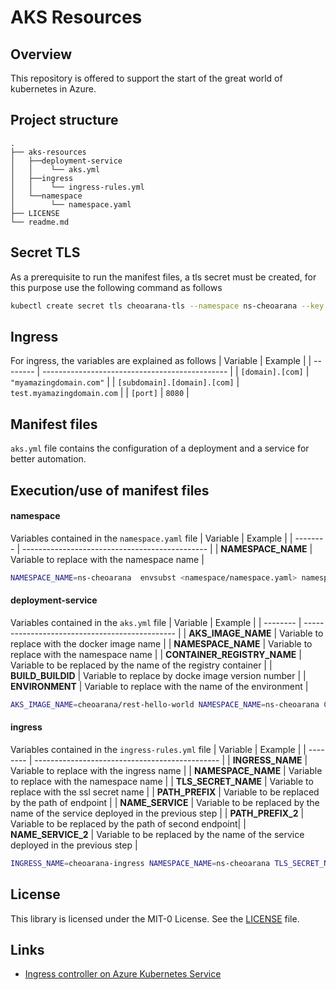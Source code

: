 # AKS Resources

## Overview

This repository is offered to support the start of the great world of kubernetes in Azure.



## Project structure

```
.
├── aks-resources
│   ├──deployment-service
│   │    └── aks.yml
│   ├──ingress
│   │    └── ingress-rules.yml
│   └──namespace
│        └── namespace.yaml
├── LICENSE
└── readme.md
```

## Secret TLS
As a prerequisite to run the manifest files, a tls secret must be created, for this purpose use the following command as follows 

```sh
kubectl create secret tls cheoarana-tls --namespace ns-cheoarana --key key_file.key --cert cert_file.crt  
```



## Ingress
For ingress, the variables are explained as follows
| Variable | Example                                        |
| -------- | ---------------------------------------------- |
| `[domain].[com]` | `"myamazingdomain.com"`                |
| `[subdomain].[domain].[com]` | `test.myamazingdomain.com` |
| `[port]` | `8080`                                         |

## Manifest files
`aks.yml` file contains the configuration of a deployment and a service for better automation. 

## Execution/use of manifest files

#### namespace
Variables contained in the `namespace.yaml` file 
| Variable | Example                                        |
| -------- | ---------------------------------------------- |
| **NAMESPACE_NAME** | Variable to replace with the namespace name |

```sh
NAMESPACE_NAME=ns-cheoarana  envsubst <namespace/namespace.yaml> namespace-cheoarana.yaml
```

#### deployment-service
Variables contained in the `aks.yml` file 
| Variable | Example                                        |
| -------- | ---------------------------------------------- |
| **AKS_IMAGE_NAME** | Variable to replace with the docker image name  |
| **NAMESPACE_NAME** | Variable to replace with the namespace name |
| **CONTAINER_REGISTRY_NAME** | Variable to be replaced by the name of the registry container |
| **BUILD_BUILDID** | Variable to replace by docke image version number |
| **ENVIRONMENT** | Variable to replace with the name of the environment |

```sh
AKS_IMAGE_NAME=cheoarana/rest-hello-world NAMESPACE_NAME=ns-cheoarana CONTAINER_REGISTRY_NAME=acrcheoarana BUILD_BUILDID=1.0 ENVIRONMENT=production envsubst <deployment-service/aks.yml> aks-cheoarana.yml
```


#### ingress
Variables contained in the `ingress-rules.yml` file 
| Variable | Example                                        |
| -------- | ---------------------------------------------- |
| **INGRESS_NAME** | Variable to replace with the ingress name  |
| **NAMESPACE_NAME** | Variable to replace with the namespace name |
| **TLS_SECRET_NAME** | Variable to replace with the ssl secret name |
| **PATH_PREFIX** | Variable to be replaced by the path of endpoint |
| **NAME_SERVICE** | Variable to be replaced by the name of the service deployed in the previous step |
| **PATH_PREFIX_2** | Variable to be replaced by the path of second endpoint|
| **NAME_SERVICE_2** | Variable to be replaced by the name of the service deployed in the previous step |

```sh
INGRESS_NAME=cheoarana-ingress NAMESPACE_NAME=ns-cheoarana TLS_SECRET_NAME=cheoarana-tls PATH_PREFIX=/ NAME_SERVICE=cheoarana/rest-hello-world PATH_PREFIX_2=/api/v1 NAME_SERVICE_2=cheoarana/backend envsubst <ingress/ingress-rules.yml> ingress-rules-cheoarana.yaml
```
## License

This library is licensed under the MIT-0 License. See the [LICENSE](./LICENSE) file.

## Links

- [Ingress controller on Azure Kubernetes Service](https://learn.microsoft.com/en-us/azure/aks/ingress-tls?tabs=azure-cli)
